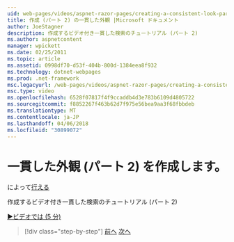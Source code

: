 ```yaml
---
uid: web-pages/videos/aspnet-razor-pages/creating-a-consistent-look-part-2
title: 作成 (パート 2) の一貫した外観 |Microsoft ドキュメント
author: JoeStagner
description: 作成するビデオ付き一貫した検索のチュートリアル (パート 2)
ms.author: aspnetcontent
manager: wpickett
ms.date: 02/25/2011
ms.topic: article
ms.assetid: 0998df70-d53f-404b-800d-1384eea8f932
ms.technology: dotnet-webpages
ms.prod: .net-framework
msc.legacyurl: /web-pages/videos/aspnet-razor-pages/creating-a-consistent-look-part-2
msc.type: video
ms.openlocfilehash: 6528f07817f4f9ccaddb4d3e783b6109d4805722
ms.sourcegitcommit: f8852267f463b62d7f975e56bea9aa3f68fbbdeb
ms.translationtype: MT
ms.contentlocale: ja-JP
ms.lasthandoff: 04/06/2018
ms.locfileid: "30899072"
---
```

<a name="creating-a-consistent-look-part-2"></a>一貫した外観 (パート 2) を作成します。
====================
によって[行える](https://github.com/JoeStagner)

作成するビデオ付き一貫した検索のチュートリアル (パート 2)

[&#9654;ビデオでは (5 分)](https://channel9.msdn.com/Blogs/ASP-NET-Site-Videos/creating-a-consistent-look-part-2)

> [!div class="step-by-step"]
> [前へ](creating-a-consistent-look-part-1.md)
> [次へ](working-with-forms-part-1.md)
